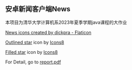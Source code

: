 ## 安卓新闻客户端News

本项目为清华大学计算机系2023年夏季学期java课程的大作业

<a href="https://www.flaticon.com/free-icons/news" title="news icons">News icons created by dickpra - Flaticon</a>

<a target="_blank" href="https://icons8.com/icon/104/star">Outlined star</a> icon by <a target="_blank" href="https://icons8.com">Icons8</a>

<a target="_blank" href="https://icons8.com/icon/7856/star">Filled star</a> icon by <a target="_blank" href="https://icons8.com">Icons8</a>

For Detail, go to [report.pdf](./report.pdf)